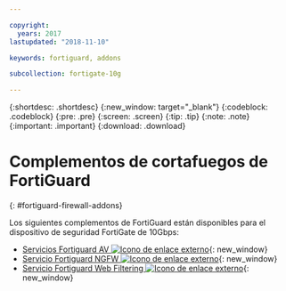 ```yaml
---

copyright:
  years: 2017
lastupdated: "2018-11-10"

keywords: fortiguard, addons

subcollection: fortigate-10g

---
```


{:shortdesc: .shortdesc}
{:new_window: target="_blank"}
{:codeblock: .codeblock}
{:pre: .pre}
{:screen: .screen}
{:tip: .tip}
{:note: .note}
{:important: .important}
{:download: .download}

# Complementos de cortafuegos de FortiGuard
{: #fortiguard-firewall-addons}

Los siguientes complementos de FortiGuard están disponibles para el dispositivo de seguridad FortiGate de 10Gbps:

* [Servicios Fortiguard AV ![Icono de enlace externo](../../icons/launch-glyph.svg "Icono de enlace externo")](https://www.fortinet.com/products/security-subscriptions/antivirus.html){: new_window}
* [Servicio Fortiguard NGFW ![Icono de enlace externo](../../icons/launch-glyph.svg "Icono de enlace externo")](https://www.fortinet.com/products/security-subscriptions/intrusion-prevention.html){: new_window}
* [Servicio Fortiguard Web Filtering ![Icono de enlace externo](../../icons/launch-glyph.svg "Icono de enlace externo")](https://www.fortinet.com/products/security-subscriptions/web-filtering.html){: new_window}
